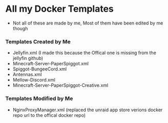 # All my Docker Templates
- Not all of these are made by me, Most of them have been edited by me though

### Templates Created by Me
- Jellyfin.xml (I made this because the Offical one is missing from the jellyfin github)
- Minecraft-Server-PaperSpiggot.xml
- Spiggot-BungeeCord.xml
- Antennas.xml
- Mellow-Discord.xml
- Minecraft-Server-PaperSpiggot-Creative.xml

### Templates Modified by Me
- NginxProxyManager.xml	(replaced the unraid app store verions docker repo url to the offical docker repo)
